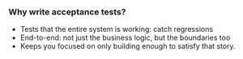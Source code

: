 ### Why write acceptance tests?

- Tests that the entire system is working: catch regressions
- End-to-end: not just the business logic, but the boundaries too
- Keeps you focused on only building enough to satisfy that story.